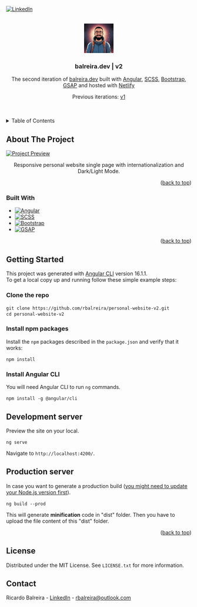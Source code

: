 <a name="readme-top"></a>

<!-- PROJECT SHIELDS -->

[![LinkedIn][linkedin-shield]][linkedin-url]

<!-- PROJECT LOGO -->
<br />
<div align="center">
<img src="src/assets/imgs/avatar.jpg" alt="Logo" width="80" height="80" />
  <h3 align="center">balreira.dev | v2</h3>
  <p align="center">
     The second iteration of <a href="https://rbalreira.com/" target="_blank">balreira.dev</a> built with <a href="https://angular.io/" target="_blank">Angular</a>, <a href="https://sass-lang.com/" target="_blank">SCSS</a>, <a href="https://ng-bootstrap.github.io/" target="_blank">Bootstrap</a>, <a href="https://gsap.com/" target="_blank">GSAP</a> and hosted with <a href="https://www.netlify.com/" target="_blank">Netlify</a>
  </p>
  <p align="center">
  Previous iterations:
  <a href="https://github.com/rbalreira/personal-website-v1" target="_blank">v1</a>
</p>
</div>
<br />
<br />

<!-- TABLE OF CONTENTS -->
<details>
  <summary>Table of Contents</summary>
  <ol>
    <li>
      <a href="#about-the-project">About The Project</a>
      <ul>
        <li><a href="#built-with">Built With</a></li>
      </ul>
    </li>
    <li>
      <a href="#getting-started">Getting Started</a>
      <ul>
        <li><a href="#clone-the-repo">Clone the repo</a></li>
        <li><a href="#install-npm-packages">Install npm packages</a></li>
        <li><a href="#install-angular-cli">Install Angular CLI</a></li>
      </ul>
    </li>
    <li><a href="#development-server">Development server</a></li>
    <li><a href="#production-server">Production server</a></li>
    <li><a href="#license">License</a></li>
    <li><a href="#contact">Contact</a></li>
  </ol>
</details>

<!-- ABOUT THE PROJECT -->

## About The Project

[![Project Preview][project-preview]][project-url]

<p align="center">Responsive personal website single page with internationalization and Dark/Light Mode.</p>

<p align="right">(<a href="#readme-top">back to top</a>)</p>

<!-- BUILT WITH -->

### Built With

- [![Angular][Angular]][Angular-url]
- [![SCSS][SCSS]][SCSS-url]
- [![Bootstrap][Bootstrap]][Bootstrap-url]
- [![GSAP][GSAP]][GSAP-url]

<p align="right">(<a href="#readme-top">back to top</a>)</p>

<!-- GETTING STARTED -->

## Getting Started

This project was generated with [Angular CLI][Angular-CLI-url] version 16.1.1.<br />
To get a local copy up and running follow these simple example steps:

### Clone the repo

```shell
git clone https://github.com/rbalreira/personal-website-v2.git
cd personal-website-v2
```

### Install npm packages

Install the `npm` packages described in the `package.json` and verify that it works:

```shell
npm install
```

### Install Angular CLI

You will need Angular CLI to run `ng` commands.

```shell
npm install -g @angular/cli
```

## Development server

Preview the site on your local.

```shell
ng serve
```

Navigate to `http://localhost:4200/`.

## Production server

In case you want to generate a production build (<u>you might need to update your [Node.js][Node.js-url] version first</u>).

```shell
ng build --prod
```

This will generate <b>minification</b> code in "dist" folder. Then you have to upload the file content of this "dist" folder.

<p align="right">(<a href="#readme-top">back to top</a>)</p>

<!-- LICENSE -->

## License

Distributed under the MIT License. See `LICENSE.txt` for more information.

<!-- CONTACT -->

## Contact

Ricardo Balreira - [LinkedIn][linkedin-url] - rbalreira@outlook.com

<!-- MARKDOWN LINKS & IMAGES -->

[linkedin-shield]: https://img.shields.io/badge/-LinkedIn-black.svg?style=for-the-badge&logo=linkedin&colorB=555
[linkedin-url]: https://www.linkedin.com/in/rbalreira/
[project-preview]: src/assets/imgs/project-preview.gif
[project-url]: https://rbalreira.com/
[Angular]: https://img.shields.io/badge/Angular-DD0031?style=for-the-badge&logo=angular&logoColor=white
[Angular-url]: https://angular.io/
[SCSS]: https://img.shields.io/badge/SCSS-CC6699?style=for-the-badge&logo=Sass&logoColor=white
[SCSS-url]: https://sass-lang.com/
[Bootstrap]: https://img.shields.io/badge/Bootstrap-563D7C?style=for-the-badge&logo=bootstrap&logoColor=white
[Bootstrap-url]: https://ng-bootstrap.github.io/
[GSAP]: https://shields.io/badge/GSAP-8AC640?style=for-the-badge&logo=greensock&logoColor=white
[GSAP-url]: https://gsap.com/
[Angular-CLI-url]: https://github.com/angular/angular-cli
[Node.js-url]: https://nodejs.org/en

